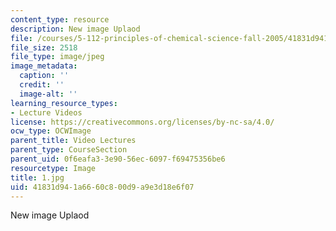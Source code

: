 ```yaml
---
content_type: resource
description: New image Uplaod
file: /courses/5-112-principles-of-chemical-science-fall-2005/41831d941a6660c800d9a9e3d18e6f07_1.jpg
file_size: 2518
file_type: image/jpeg
image_metadata:
  caption: ''
  credit: ''
  image-alt: ''
learning_resource_types:
- Lecture Videos
license: https://creativecommons.org/licenses/by-nc-sa/4.0/
ocw_type: OCWImage
parent_title: Video Lectures
parent_type: CourseSection
parent_uid: 0f6eafa3-3e90-56ec-6097-f69475356be6
resourcetype: Image
title: 1.jpg
uid: 41831d94-1a66-60c8-00d9-a9e3d18e6f07
---
```

New image Uplaod